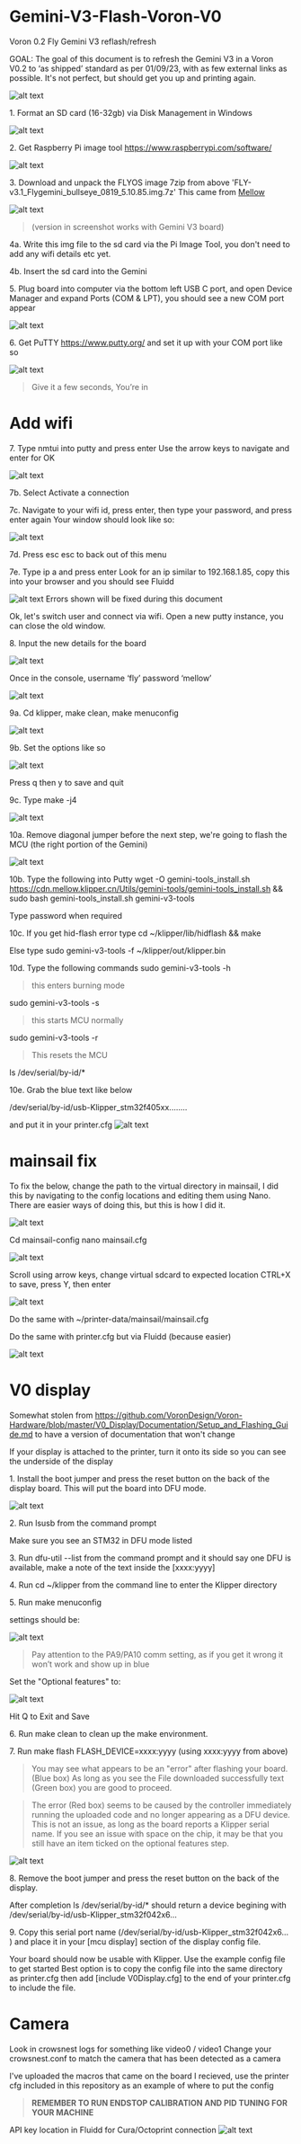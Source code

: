 # Gemini-V3-Flash-Voron-V0

Voron 0.2 Fly Gemini V3 reflash/refresh

GOAL:
The goal of this document is to refresh the Gemini V3 in a Voron V0.2 to ‘as shipped’ standard as per 01/09/23, with as few external links as possible. 
It's not perfect, but should get you up and printing again.

![alt text](https://github.com/Jjarrard/Gemini-V3-Flash-Voron-V0/blob/main/images/gemini-v3.png?raw=true)

1\. Format an SD card (16-32gb) via Disk Management in Windows

![alt text](https://github.com/Jjarrard/Gemini-V3-Flash-Voron-V0/blob/main/images/format-card.png?raw=true)

2\. Get Raspberry Pi image tool https://www.raspberrypi.com/software/

![alt text](https://github.com/Jjarrard/Gemini-V3-Flash-Voron-V0/blob/main/images/rpi-imager.png?raw=true)

3\. Download and unpack the FLYOS image 7zip from above 'FLY-v3.1_Flygemini_bullseye_0819_5.10.85.img.7z'
This came from [Mellow](https://mellow.klipper.cn/#/introduction/downloadimg)

![alt text](https://github.com/Jjarrard/Gemini-V3-Flash-Voron-V0/blob/main/images/fly-download-area.png?raw=true)
>(version in screenshot works with Gemini V3 board)

4a. Write this img file to the sd card via the Pi Image Tool, you don't need to add any wifi details etc yet.

4b. Insert the sd card into the Gemini 

5\. Plug board into computer via the bottom left USB C port, and open Device Manager and expand Ports (COM & LPT), you should see a new COM port appear

![alt text](https://github.com/Jjarrard/Gemini-V3-Flash-Voron-V0/blob/main/images/com-port.png?raw=true)

6\. Get PuTTY https://www.putty.org/ and set it up with your COM port like so

![alt text](https://github.com/Jjarrard/Gemini-V3-Flash-Voron-V0/blob/main/images/putty-com.png?raw=true)
> Give it a few seconds, You’re in


# Add wifi

7\. Type nmtui into putty and press enter
Use the arrow keys to navigate and enter for OK

![alt text](https://github.com/Jjarrard/Gemini-V3-Flash-Voron-V0/blob/main/images/nmtui.png?raw=true)

7b. Select Activate a connection

7c. Navigate to your wifi id, press enter, then type your password, and press enter again
Your window should look like so:

![alt text](https://github.com/Jjarrard/Gemini-V3-Flash-Voron-V0/blob/main/images/nmtui-wifi.png?raw=true)

7d. Press esc esc to back out of this menu

7e. Type ip a and press enter
Look for an ip similar to 192.168.1.85, copy this into your browser and you should see Fluidd

![alt text](https://github.com/Jjarrard/Gemini-V3-Flash-Voron-V0/blob/main/images/fluidd.png?raw=true)
Errors shown will be fixed during this document

Ok, let's switch user and connect via wifi. Open a new putty instance, you can close the old window.

8\. Input the new details for the board

![alt text](https://github.com/Jjarrard/Gemini-V3-Flash-Voron-V0/blob/main/images/putty-via-ip.png?raw=true)

Once in the console, username ‘fly’ password ‘mellow’

![alt text](https://github.com/Jjarrard/Gemini-V3-Flash-Voron-V0/blob/main/images/login.png?raw=true)

9a. Cd klipper, make clean, make menuconfig 

![alt text](https://github.com/Jjarrard/Gemini-V3-Flash-Voron-V0/blob/main/images/klipper-make-cmds.png?raw=true)

9b. Set the options like so

![alt text](https://github.com/Jjarrard/Gemini-V3-Flash-Voron-V0/blob/main/images/mainboard-makemenu.png?raw=true)

Press q then y to save and quit

9c. Type make -j4

![alt text](https://github.com/Jjarrard/Gemini-V3-Flash-Voron-V0/blob/main/images/make-j4.png?raw=true)

10a. Remove diagonal jumper before the next step, we're going to flash the MCU (the right portion of the Gemini)

![alt text](https://github.com/Jjarrard/Gemini-V3-Flash-Voron-V0/blob/main/images/jumper.png?raw=true)

10b. Type the following into Putty
wget -O gemini-tools_install.sh https://cdn.mellow.klipper.cn/Utils/gemini-tools/gemini-tools_install.sh && sudo bash gemini-tools_install.sh gemini-v3-tools

Type password when required

10c. If you get hid-flash error type
cd ~/klipper/lib/hidflash && make

Else type
sudo gemini-v3-tools -f ~/klipper/out/klipper.bin

10d. Type the following commands
sudo gemini-v3-tools -h

> this enters burning mode

sudo gemini-v3-tools -s

> this starts MCU normally

sudo gemini-v3-tools -r

> This resets the MCU 

ls /dev/serial/by-id/*

10e. Grab the blue text like below

/dev/serial/by-id/usb-Klipper_stm32f405xx........

and put it in your printer.cfg
![alt text](https://github.com/Jjarrard/Gemini-V3-Flash-Voron-V0/blob/main/images/updt-printconf-w-mcu.png?raw=true)


# mainsail fix
To fix the below, change the path to the virtual directory in mainsail, I did this by navigating to the config locations and editing them using Nano. There are easier ways of doing this, but this is how I did it.

![alt text](https://github.com/Jjarrard/Gemini-V3-Flash-Voron-V0/blob/main/images/mainsail-vsd-location-error.png?raw=true)

Cd mainsail-config
nano mainsail.cfg

![alt text](https://github.com/Jjarrard/Gemini-V3-Flash-Voron-V0/blob/main/images/nano-mainsail.png?raw=true)

Scroll using arrow keys, change virtual sdcard to expected location
CTRL+X to save, press Y, then enter

![alt text](https://github.com/Jjarrard/Gemini-V3-Flash-Voron-V0/blob/main/images/mainsail-vsd-change.png?raw=true)

Do the same with ~/printer-data/mainsail/mainsail.cfg

Do the same with printer.cfg but via Fluidd (because easier)

![alt text](https://github.com/Jjarrard/Gemini-V3-Flash-Voron-V0/blob/main/images/vsd-prntcgf.png?raw=true)


# V0 display
Somewhat stolen from https://github.com/VoronDesign/Voron-Hardware/blob/master/V0_Display/Documentation/Setup_and_Flashing_Guide.md to have a version of documentation that won't change

If your display is attached to the printer, turn it onto its side so you can see the underside of the display

1\. Install the boot jumper and press the reset button on the back of the display board. This will put the board into DFU mode.

![alt text](https://github.com/Jjarrard/Gemini-V3-Flash-Voron-V0/blob/main/images/V0_D-back.png?raw=true)

2\. Run lsusb from the command prompt

Make sure you see an STM32 in DFU mode listed

3\. Run dfu-util --list from the command prompt and it should say one DFU is available, make a note of the text inside the [xxxx:yyyy]

4\. Run cd ~/klipper from the command line to enter the Klipper directory

5\. Run make menuconfig 

settings should be:

![alt text](https://github.com/Jjarrard/Gemini-V3-Flash-Voron-V0/blob/main/images/Menuconfig_Base_Options.png?raw=true)
> Pay attention to the PA9/PA10 comm setting, as if you get it wrong it won’t work and show up in blue

Set the "Optional features" to:

![alt text](https://github.com/Jjarrard/Gemini-V3-Flash-Voron-V0/blob/main/images/Menuconfig_Optional_Options.png?raw=true)

Hit Q to Exit and Save

6\. Run make clean to clean up the make environment.

7\. Run make flash FLASH_DEVICE=xxxx:yyyy (using xxxx:yyyy from above)

> You may see what appears to be an "error" after flashing your board. (Blue box)
As long as you see the File downloaded successfully text (Green box) you are good to proceed.

> The error (Red box) seems to be caused by the controller immediately running the uploaded code and no longer appearing as a DFU device. This is not an issue, as long as the board reports a Klipper serial name. If you see an issue with space on the chip, it may be that you still have an item ticked on the optional features step.

![alt text](https://github.com/Jjarrard/Gemini-V3-Flash-Voron-V0/blob/main/images/dfu-util_Flashing_Error.png?raw=true)

8\. Remove the boot jumper and press the reset button on the back of the display.

After completion ls /dev/serial/by-id/* should return a device begining with /dev/serial/by-id/usb-Klipper_stm32f042x6...

9\. Copy this serial port name (/dev/serial/by-id/usb-Klipper_stm32f042x6... ) and place it in your [mcu display] section of the display config file.

Your board should now be usable with Klipper. Use the example config file to get started Best option is to copy the config file into the same directory as printer.cfg then add [include V0Display.cfg] to the end of your printer.cfg to include the file.


# Camera
Look in crowsnest logs for something like video0 / video1
Change your crowsnest.conf to match the camera that has been detected as a camera


I've uploaded the macros that came on the board I recieved, use the printer cfg included in this repository as an example of where to put the config

> **REMEMBER TO RUN ENDSTOP CALIBRATION AND PID TUNING FOR YOUR MACHINE**

API key location in Fluidd for Cura/Octoprint connection
![alt text](https://github.com/Jjarrard/Gemini-V3-Flash-Voron-V0/blob/main/images/api-key.png?raw=true)

